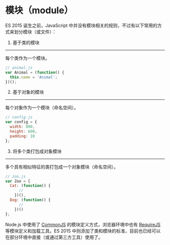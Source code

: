 模块（module）
====

ES 2015 诞生之前，JavaScript 中并没有模块相关的规则，不过有以下常用的方式来划分模块（或文件）：

1. 基于类的模块
----

每个类作为一个模块。

```js
// animal.js
var Animal = (function() {
  this.name = 'Animal';
})();
```

2. 基于对象的模块
----

每个对象作为一个模块（命名空间）。

```js
// config.js
var config = {
  width: 800,
  height: 600,
  padding: 10
};
```

3. 将多个类打包成对象模块
----

多个具有相似特征的类打包成一个对象模块（命名空间）。

```js
// zoo.js
var Zoo = {
  Cat: (function() {
      //
    })(),
  Dog: (function() {
      //
    })()
};
```

Node.js 中使用了 [CommonJS](http://wiki.commonjs.org/wiki/CommonJS) 的模块定义方式，浏览器环境中也有 [RequireJS](http://requirejs.org/) 等模块定义和加载工具。ES 2015 中则添加了类和模块的标准，目前也已经可以在部分环境中直接（或通过第三方工具）使用了。
